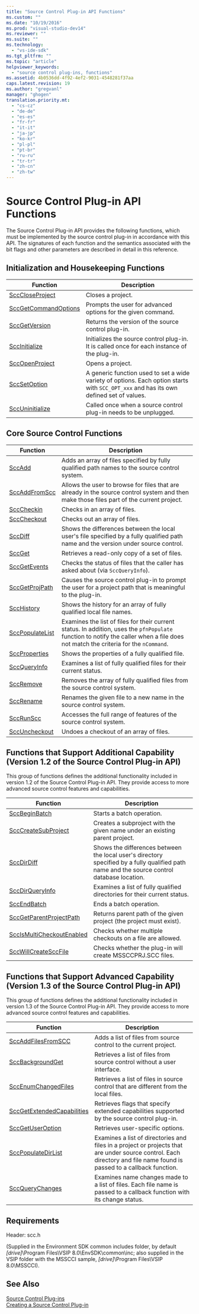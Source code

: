 ```yaml
---
title: "Source Control Plug-in API Functions"
ms.custom: ""
ms.date: "10/19/2016"
ms.prod: "visual-studio-dev14"
ms.reviewer: ""
ms.suite: ""
ms.technology: 
  - "vs-ide-sdk"
ms.tgt_pltfrm: ""
ms.topic: "article"
helpviewer_keywords: 
  - "source control plug-ins, functions"
ms.assetid: 4b0536dd-4f92-4ef2-9031-4548281f37aa
caps.latest.revision: 19
ms.author: "gregvanl"
manager: "ghogen"
translation.priority.mt: 
  - "cs-cz"
  - "de-de"
  - "es-es"
  - "fr-fr"
  - "it-it"
  - "ja-jp"
  - "ko-kr"
  - "pl-pl"
  - "pt-br"
  - "ru-ru"
  - "tr-tr"
  - "zh-cn"
  - "zh-tw"
---
```

# Source Control Plug-in API Functions
The Source Control Plug-in API provides the following functions, which must be implemented by the source control plug-in in accordance with this API. The signatures of each function and the semantics associated with the bit flags and other parameters are described in detail in this reference.  
  
## Initialization and Housekeeping Functions  
  
|Function|Description|  
|--------------|-----------------|  
|[SccCloseProject](../extensibility/scccloseproject-function.md)|Closes a project.|  
|[SccGetCommandOptions](../extensibility/sccgetcommandoptions-function.md)|Prompts the user for advanced options for the given command.|  
|[SccGetVersion](../extensibility/sccgetversion-function.md)|Returns the version of the source control plug-in.|  
|[SccInitialize](../extensibility/sccinitialize-function.md)|Initializes the source control plug-in. It is called once for each instance of the plug-in.|  
|[SccOpenProject](../extensibility/sccopenproject-function.md)|Opens a project.|  
|[SccSetOption](../extensibility/sccsetoption-function.md)|A generic function used to set a wide variety of options. Each option starts with `SCC_OPT_xxx` and has its own defined set of values.|  
|[SccUninitialize](../extensibility/sccuninitialize-function.md)|Called once when a source control plug-in needs to be unplugged.|  
  
## Core Source Control Functions  
  
|Function|Description|  
|--------------|-----------------|  
|[SccAdd](../extensibility/sccadd-function.md)|Adds an array of files specified by fully qualified path names to the source control system.|  
|[SccAddFromScc](../extensibility/sccaddfromscc-function.md)|Allows the user to browse for files that are already in the source control system and then make those files part of the current project.|  
|[SccCheckin](../extensibility/scccheckin-function.md)|Checks in an array of files.|  
|[SccCheckout](../extensibility/scccheckout-function.md)|Checks out an array of files.|  
|[SccDiff](../extensibility/sccdiff-function.md)|Shows the differences between the local user's file specified by a fully qualified path name and the version under source control.|  
|[SccGet](../extensibility/sccget-function.md)|Retrieves a read-only copy of a set of files.|  
|[SccGetEvents](../extensibility/sccgetevents-function.md)|Checks the status of files that the caller has asked about (via `SccQueryInfo`).|  
|[SccGetProjPath](../extensibility/sccgetprojpath-function.md)|Causes the source control plug-in to prompt the user for a project path that is meaningful to the plug-in.|  
|[SccHistory](../extensibility/scchistory-function.md)|Shows the history for an array of fully qualified local file names.|  
|[SccPopulateList](../extensibility/sccpopulatelist-function.md)|Examines the list of files for their current status. In addition, uses the `pfnPopulate` function to notify the caller when a file does not match the criteria for the `nCommand`.|  
|[SccProperties](../extensibility/sccproperties-function.md)|Shows the properties of a fully qualified file.|  
|[SccQueryInfo](../extensibility/sccqueryinfo-function.md)|Examines a list of fully qualified files for their current status.|  
|[SccRemove](../extensibility/sccremove-function.md)|Removes the array of fully qualified files from the source control system.|  
|[SccRename](../extensibility/sccrename-function.md)|Renames the given file to a new name in the source control system.|  
|[SccRunScc](../extensibility/sccrunscc-function.md)|Accesses the full range of features of the source control system.|  
|[SccUncheckout](../extensibility/sccuncheckout-function.md)|Undoes a checkout of an array of files.|  
  
## Functions that Support Additional Capability (Version 1.2 of the Source Control Plug-in API)  
 This group of functions defines the additional functionality included in version 1.2 of the Source Control Plug-in API. They provide access to more advanced source control features and capabilities.  
  
|Function|Description|  
|--------------|-----------------|  
|[SccBeginBatch](../extensibility/sccbeginbatch-function.md)|Starts a batch operation.|  
|[SccCreateSubProject](../extensibility/scccreatesubproject-function.md)|Creates a subproject with the given name under an existing parent project.|  
|[SccDirDiff](../extensibility/sccdirdiff-function.md)|Shows the differences between the local user's directory specified by a fully qualified path name and the source control database location.|  
|[SccDirQueryInfo](../extensibility/sccdirqueryinfo-function.md)|Examines a list of fully qualified directories for their current status.|  
|[SccEndBatch](../extensibility/sccendbatch-function.md)|Ends a batch operation.|  
|[SccGetParentProjectPath](../extensibility/sccgetparentprojectpath-function.md)|Returns parent path of the given project (the project must exist).|  
|[SccIsMultiCheckoutEnabled](../extensibility/sccismulticheckoutenabled-function.md)|Checks whether multiple checkouts on a file are allowed.|  
|[SccWillCreateSccFile](../extensibility/sccwillcreatesccfile-function.md)|Checks whether the plug-in will create MSSCCPRJ.SCC files.|  
  
## Functions that Support Advanced Capability (Version 1.3 of the Source Control Plug-in API)  
 This group of functions defines the additional functionality included in version 1.3 of the Source Control Plug-in API. They provide access to more advanced source control features and capabilities.  
  
|Function|Description|  
|--------------|-----------------|  
|[SccAddFilesFromSCC](../extensibility/sccaddfilesfromscc-function.md)|Adds a list of files from source control to the current project.|  
|[SccBackgroundGet](../extensibility/sccbackgroundget-function.md)|Retrieves a list of files from source control without a user interface.|  
|[SccEnumChangedFiles](../extensibility/sccenumchangedfiles-function.md)|Retrieves a list of files in source control that are different from the local files.|  
|[SccGetExtendedCapabilities](../extensibility/sccgetextendedcapabilities-function.md)|Retrieves flags that specify extended capabilities supported by the source control plug-in.|  
|[SccGetUserOption](../extensibility/sccgetuseroption-function.md)|Retrieves user-specific options.|  
|[SccPopulateDirList](../extensibility/sccpopulatedirlist-function.md)|Examines a list of directories and files in a project or projects that are under source control. Each directory and file name found is passed to a callback function.|  
|[SccQueryChanges](../extensibility/sccquerychanges-function.md)|Examines name changes made to a list of files. Each file name is passed to a callback function with its change status.|  
  
## Requirements  
 Header: scc.h  
  
 (Supplied in the Environment SDK common includes folder, by default *[drive]*\Program Files\VSIP 8.0\EnvSDK\common\inc; also supplied in the VSIP folder with the MSSCCI sample, *[drive]*\Program Files\VSIP 8.0\MSSCCI).  
  
## See Also  
 [Source Control Plug-ins](../extensibility/source-control-plug-ins.md)   
 [Creating a Source Control Plug-in](../extensibility-internals/creating-a-source-control-plug-in.md)